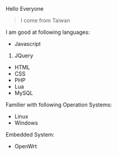 Hello Everyone

>I come from Taiwan

I am good at following languages:

* Javascript
1. JQuery
* HTML
* CSS
* PHP
* Lua
* MySQL

Familier with following Operation Systems:

* Linux
* Windows

Embedded System:

* OpenWrt
